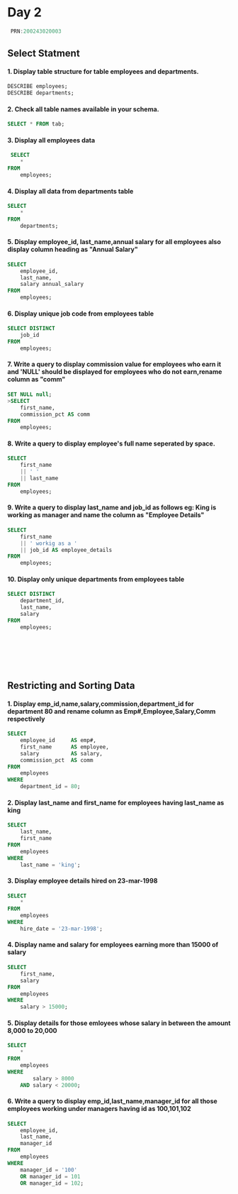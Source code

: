  
 # Day 2

   ```C
    PRN:200243020003
```
 ## Select Statment
 #### 1. Display table structure for table employees and departments.
 ```sql
DESCRIBE employees;
DESCRIBE departments;
```
#### 2. Check all table names available in your schema.
```sql
SELECT * FROM tab;
```
#### 3. Display all employees data
```sql
 SELECT
    *
FROM
    employees;
```
#### 4. Display all data from departments table
```sql
SELECT
    *
FROM
    departments;
```

#### 5. Display employee_id, last_name,annual salary for all employees also display column heading as "Annual Salary"
```sql
SELECT
    employee_id,
    last_name,
    salary annual_salary
FROM
    employees;
```

#### 6. Display unique job code from employees table
```sql
SELECT DISTINCT
    job_id
FROM
    employees;
```

#### 7. Write a query to display commission value for employees who earn it and 'NULL' should be displayed for employees who do not earn,rename column as "comm"
```sql
SET NULL null;
>SELECT
    first_name,
    commission_pct AS comm
FROM
    employees;
```

#### 8. Write a query to display employee's full name seperated by space.
```sql
SELECT
    first_name
    || ' '
    || last_name
FROM
    employees;
```

#### 9. Write a query to display last_name and job_id as follows eg: King is working as manager and name the column as "Employee Details"
```sql
SELECT
    first_name
    || ' workig as a '
    || job_id AS employee_details
FROM
    employees;
```

#### 10. Display only unique departments from employees table
```sql
SELECT DISTINCT
    department_id,
    last_name,
    salary
FROM
    employees;
```
<br>
<br>
<br>
<br>

## Restricting and Sorting Data

#### 1. Display emp_id,name,salary,commission,department_id for department 80 and rename column as Emp#,Employee,Salary,Comm respectively
```sql
SELECT
    employee_id     AS emp#,
    first_name      AS employee,
    salary          AS salary,
    commission_pct  AS comm
FROM
    employees
WHERE
    department_id = 80;
```


#### 2. Display last_name and first_name for employees having last_name as king
```sql
SELECT
    last_name,
    first_name
FROM
    employees
WHERE
    last_name = 'king';
```

#### 3. Display employee details hired on 23-mar-1998
```sql
SELECT
    *
FROM
    employees
WHERE
    hire_date = '23-mar-1998';
```

#### 4. Display name and salary for employees earning more than 15000 of salary
```sql
SELECT
    first_name,
    salary
FROM
    employees
WHERE
    salary > 15000;
```

#### 5. Display details for those emloyees whose salary in between the amount 8,000 to 20,000
```sql
SELECT
    *
FROM
    employees
WHERE
        salary > 8000
    AND salary < 20000;
```

#### 6. Write a query to display emp_id,last_name,manager_id for all those employees working under managers having id as 100,101,102
```sql
SELECT
    employee_id,
    last_name,
    manager_id
FROM
    employees
WHERE
    manager_id = '100'
    OR manager_id = 101
    OR manager_id = 102;
```